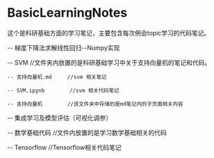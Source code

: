 # BasicLearningNotes
这个是科研基础方面的学习笔记，主要包含每次例会topic学习的代码笔记。

-- 梯度下降法求解线性回归--Numpy实现      

-- SVM      //文件夹内放置的是科研基础学习中关于支持向量机的笔记和代码。

    -- 支持向量机.md     //svm 相关笔记
  
    -- SVM.ipynb        //svm 相关代码笔记
    
    -- 支持向量机        //该文件夹中存储的是md笔记内的子页面相关内容
 
-- 集成学习及模型评估（可视化调参）    

-- 数学基础代码     //文件内放置的是学习数学基础相关的代码

-- Tensorflow   //Tensorflow相关代码笔记
